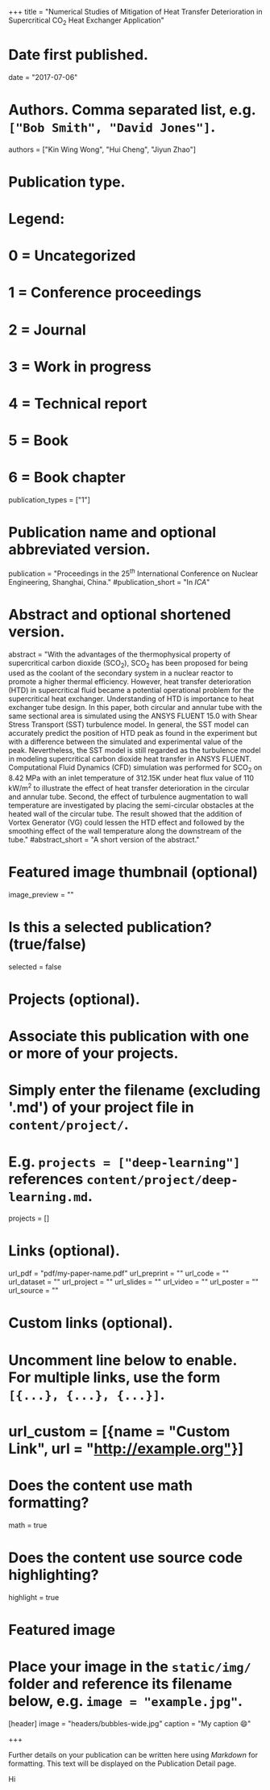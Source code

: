 +++
title = "Numerical Studies of Mitigation of Heat Transfer Deterioration in Supercritical CO$_2$ Heat Exchanger Application"

# Date first published.
date = "2017-07-06"

# Authors. Comma separated list, e.g. `["Bob Smith", "David Jones"]`.
authors = ["Kin Wing Wong", "Hui Cheng", "Jiyun Zhao"]

# Publication type.
# Legend:
# 0 = Uncategorized
# 1 = Conference proceedings
# 2 = Journal
# 3 = Work in progress
# 4 = Technical report
# 5 = Book
# 6 = Book chapter
publication_types = ["1"]

# Publication name and optional abbreviated version.
publication = "Proceedings in the 25$^{th}$ International Conference on Nuclear Engineering, Shanghai, China."
#publication_short = "In *ICA*"

# Abstract and optional shortened version.
abstract = "With the advantages of the thermophysical property of supercritical carbon dioxide (SCO$_2$), SCO$_2$ has been proposed for being used as the coolant of the secondary system in a nuclear reactor to promote a higher thermal efficiency. However, heat transfer deterioration (HTD) in supercritical fluid became a potential operational problem for the supercritical heat exchanger. Understanding of HTD is importance to heat exchanger tube design. In this paper, both circular and annular tube with the same sectional area is simulated using the ANSYS FLUENT 15.0 with Shear Stress Transport (SST) turbulence model. In general, the SST model can accurately predict the position of HTD peak as found in the experiment but with a difference between the simulated and experimental value of the peak. Nevertheless, the SST model is still regarded as the turbulence model in modeling supercritical carbon dioxide heat transfer in ANSYS FLUENT. Computational Fluid Dynamics (CFD) simulation was performed for SCO$_2$ on 8.42 MPa with an inlet temperature of 312.15K under heat flux value of 110 kW/m$^2$ to illustrate the effect of heat transfer deterioration in the circular and annular tube. Second, the effect of turbulence augmentation to wall temperature are investigated by placing the semi-circular obstacles at the heated wall of the circular tube. The result showed that the addition of Vortex Generator (VG) could lessen the HTD effect and followed by the smoothing effect of the wall temperature along the downstream of the tube."
#abstract_short = "A short version of the abstract."

# Featured image thumbnail (optional)
image_preview = ""

# Is this a selected publication? (true/false)
selected = false

# Projects (optional).
#   Associate this publication with one or more of your projects.
#   Simply enter the filename (excluding '.md') of your project file in `content/project/`.
#   E.g. `projects = ["deep-learning"]` references `content/project/deep-learning.md`.
projects = []

# Links (optional).
url_pdf = "pdf/my-paper-name.pdf"
url_preprint = ""
url_code = ""
url_dataset = ""
url_project = ""
url_slides = ""
url_video = ""
url_poster = ""
url_source = ""

# Custom links (optional).
#   Uncomment line below to enable. For multiple links, use the form `[{...}, {...}, {...}]`.
# url_custom = [{name = "Custom Link", url = "http://example.org"}]

# Does the content use math formatting?
math = true

# Does the content use source code highlighting?
highlight = true

# Featured image
# Place your image in the `static/img/` folder and reference its filename below, e.g. `image = "example.jpg"`.
[header]
image = "headers/bubbles-wide.jpg"
caption = "My caption 😄"

+++

Further details on your publication can be written here using *Markdown* for formatting. This text will be displayed on the Publication Detail page.


Hi
